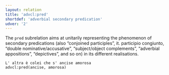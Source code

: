 ```yaml
---
layout: relation
title: 'advcl:pred'
shortdef: 'adverbial secondary predication'
udver: '2'
---
```


The <code>pred</code> subrelation aims at unitarily representing the phenomenon of secondary predications (also “conjoined participles”, it. participio congiunto, “double nominative/accusative”, “subject/object complements”, “adverbial appositions”, “depictives”, and so on) in its different realisations.


~~~ sdparse
L' altra è colei che s' ancise amorosa 
advcl:pred(ancise, amorosa)
~~~
<!-- Interlanguage links updated Ne 5. května 2024, 18:20:35 CEST -->
